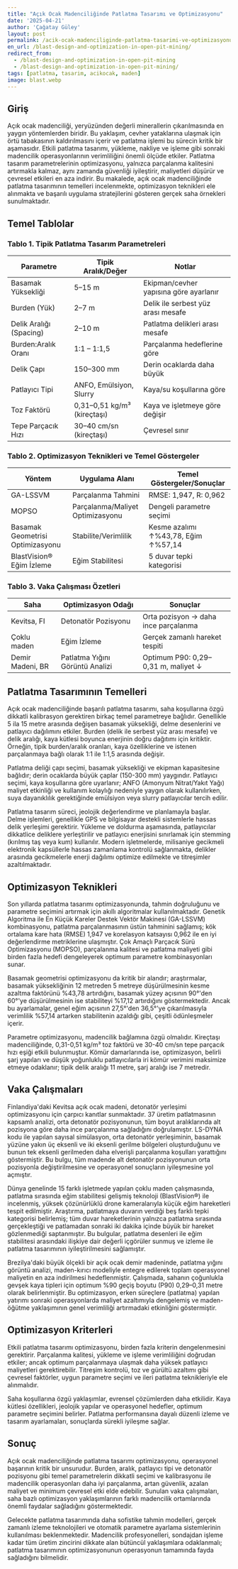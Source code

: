 ```yaml
---
title: "Açık Ocak Madenciliğinde Patlatma Tasarımı ve Optimizasyonu"
date: '2025-04-21'
author: 'Çağatay Güley'
layout: post
permalink: /acik-ocak-madenciliginde-patlatma-tasarimi-ve-optimizasyonu/
en_url: /blast-design-and-optimization-in-open-pit-mining/
redirect_from:
  - /blast-design-and-optimization-in-open-pit-mining
  - /blast-design-and-optimization-in-open-pit-mining/
tags: [patlatma, tasarim, acikocak, maden]
image: blast.webp
---
```


## Giriş

Açık ocak madenciliği, yeryüzünden değerli minerallerin çıkarılmasında en yaygın yöntemlerden biridir. Bu yaklaşım, cevher yataklarına ulaşmak için örtü tabakasının kaldırılmasını içerir ve patlatma işlemi bu sürecin kritik bir aşamasıdır. Etkili patlatma tasarımı, yükleme, nakliye ve işleme gibi sonraki madencilik operasyonlarının verimliliğini önemli ölçüde etkiler. Patlatma tasarım parametrelerinin optimizasyonu, yalnızca parçalanma kalitesini artırmakla kalmaz, aynı zamanda güvenliği iyileştirir, maliyetleri düşürür ve çevresel etkileri en aza indirir. Bu makalede, açık ocak madenciliğinde patlatma tasarımının temelleri incelenmekte, optimizasyon teknikleri ele alınmakta ve başarılı uygulama stratejilerini gösteren gerçek saha örnekleri sunulmaktadır.

## Temel Tablolar

### Tablo 1. Tipik Patlatma Tasarım Parametreleri

| Parametre              | Tipik Aralık/Değer                | Notlar                                 |
|------------------------|------------------------------------|----------------------------------------|
| Basamak Yüksekliği     | 5–15 m                             | Ekipman/cevher yapısına göre ayarlanır |
| Burden (Yük)           | 2–7 m                              | Delik ile serbest yüz arası mesafe     |
| Delik Aralığı (Spacing)| 2–10 m                             | Patlatma delikleri arası mesafe        |
| Burden:Aralık Oranı    | 1:1 – 1:1,5                        | Parçalanma hedeflerine göre            |
| Delik Çapı             | 150–300 mm                         | Derin ocaklarda daha büyük             |
| Patlayıcı Tipi         | ANFO, Emülsiyon, Slurry            | Kaya/su koşullarına göre               |
| Toz Faktörü            | 0,31–0,51 kg/m³ (kireçtaşı)        | Kaya ve işletmeye göre değişir          |
| Tepe Parçacık Hızı     | 30–40 cm/sn (kireçtaşı)            | Çevresel sınır                         |

### Tablo 2. Optimizasyon Teknikleri ve Temel Göstergeler

| Yöntem                        | Uygulama Alanı                     | Temel Göstergeler/Sonuçlar           |
|------------------------------|------------------------------------|--------------------------------------|
| GA-LSSVM                     | Parçalanma Tahmini                 | RMSE: 1,947, R: 0,962                |
| MOPSO                        | Parçalanma/Maliyet Optimizasyonu   | Dengeli parametre seçimi             |
| Basamak Geometrisi Optimizasyonu | Stabilite/Verimlilik           | Kesme azalımı ↑%43,78, Eğim ↑%57,14  |
| BlastVision® Eğim İzleme     | Eğim Stabilitesi                   | 5 duvar tepki kategorisi              |

### Tablo 3. Vaka Çalışması Özetleri

| Saha         | Optimizasyon Odağı                | Sonuçlar                               |
|--------------|-----------------------------------|----------------------------------------|
| Kevitsa, FI  | Detonatör Pozisyonu               | Orta pozisyon → daha ince parçalanma   |
| Çoklu maden  | Eğim İzleme                       | Gerçek zamanlı hareket tespiti         |
| Demir Madeni, BR| Patlatma Yığını Görüntü Analizi | Optimum P90: 0,29–0,31 m, maliyet ↓    |

## Patlatma Tasarımının Temelleri

Açık ocak madenciliğinde başarılı patlatma tasarımı, saha koşullarına özgü dikkatli kalibrasyon gerektiren birkaç temel parametreye bağlıdır. Genellikle 5 ila 15 metre arasında değişen basamak yüksekliği, delme desenlerini ve patlayıcı dağılımını etkiler. Burden (delik ile serbest yüz arası mesafe) ve delik aralığı, kaya kütlesi boyunca enerjinin doğru dağıtımı için kritiktir. Örneğin, tipik burden/aralık oranları, kaya özelliklerine ve istenen parçalanmaya bağlı olarak 1:1 ile 1:1,5 arasında değişir.

Patlatma deliği çapı seçimi, basamak yüksekliği ve ekipman kapasitesine bağlıdır; derin ocaklarda büyük çaplar (150-300 mm) yaygındır. Patlayıcı seçimi, kaya koşullarına göre uyarlanır; ANFO (Amonyum Nitrat/Yakıt Yağı) maliyet etkinliği ve kullanım kolaylığı nedeniyle yaygın olarak kullanılırken, suya dayanıklılık gerektiğinde emülsiyon veya slurry patlayıcılar tercih edilir.

Patlatma tasarım süreci, jeolojik değerlendirme ve planlamayla başlar. Delme işlemleri, genellikle GPS ve bilgisayar destekli sistemlerle hassas delik yerleşimi gerektirir. Yükleme ve doldurma aşamasında, patlayıcılar dikkatlice deliklere yerleştirilir ve patlayıcı enerjisini sınırlamak için stemming (kırılmış taş veya kum) kullanılır. Modern işletmelerde, milisaniye gecikmeli elektronik kapsüllerle hassas zamanlama kontrolü sağlanmakta, delikler arasında gecikmelerle enerji dağılımı optimize edilmekte ve titreşimler azaltılmaktadır.

## Optimizasyon Teknikleri

Son yıllarda patlatma tasarımı optimizasyonunda, tahmin doğruluğunu ve parametre seçimini artırmak için akıllı algoritmalar kullanılmaktadır. Genetik Algoritma ile En Küçük Kareler Destek Vektör Makinesi (GA-LSSVM) kombinasyonu, patlatma parçalanmasının üstün tahminini sağlamış; kök ortalama kare hata (RMSE) 1,947 ve korelasyon katsayısı 0,962 ile en iyi değerlendirme metriklerine ulaşmıştır. Çok Amaçlı Parçacık Sürü Optimizasyonu (MOPSO), parçalanma kalitesi ve patlatma maliyeti gibi birden fazla hedefi dengeleyerek optimum parametre kombinasyonları sunar.

Basamak geometrisi optimizasyonu da kritik bir alandır; araştırmalar, basamak yüksekliğinin 12 metreden 5 metreye düşürülmesinin kesme azaltma faktörünü %43,78 artırdığını, basamak yüzey açısının 90°'den 60°'ye düşürülmesinin ise stabiliteyi %17,12 artırdığını göstermektedir. Ancak bu ayarlamalar, genel eğim açısının 27,5°'den 36,5°'ye çıkarılmasıyla verimlilik %57,14 artarken stabilitenin azaldığı gibi, çeşitli ödünleşmeler içerir.

Parametre optimizasyonu, madencilik bağlamına özgü olmalıdır. Kireçtaşı madenciliğinde, 0,31-0,51 kg/m³ toz faktörü ve 30-40 cm/sn tepe parçacık hızı eşiği etkili bulunmuştur. Kömür damarlarında ise, optimizasyon, belirli şarj yapıları ve düşük yoğunluklu patlayıcılarla iri kömür verimini maksimize etmeye odaklanır; tipik delik aralığı 11 metre, şarj aralığı ise 7 metredir.

## Vaka Çalışmaları

Finlandiya'daki Kevitsa açık ocak madeni, detonatör yerleşimi optimizasyonu için çarpıcı kanıtlar sunmaktadır. 37 üretim patlatmasının kapsamlı analizi, orta detonatör pozisyonunun, tüm boyut aralıklarında alt pozisyona göre daha ince parçalanma sağladığını doğrulamıştır. LS-DYNA kodu ile yapılan sayısal simülasyon, orta detonatör yerleşiminin, basamak yüzüne yakın üç eksenli ve iki eksenli gerilme bölgeleri oluşturduğunu ve bunun tek eksenli gerilmeden daha elverişli parçalanma koşulları yarattığını göstermiştir. Bu bulgu, tüm madende alt detonatör pozisyonunun orta pozisyonla değiştirilmesine ve operasyonel sonuçların iyileşmesine yol açmıştır.

Dünya genelinde 15 farklı işletmede yapılan çoklu maden çalışmasında, patlatma sırasında eğim stabilitesi gelişmiş teknoloji (BlastVision®) ile incelenmiş, yüksek çözünürlüklü drone kameralarıyla küçük eğim hareketleri tespit edilmiştir. Araştırma, patlatmaya duvarın verdiği beş farklı tepki kategorisi belirlemiş; tüm duvar hareketlerinin yalnızca patlatma sırasında gerçekleştiği ve patlamadan sonraki iki dakika içinde büyük bir hareket gözlenmediği saptanmıştır. Bu bulgular, patlatma desenleri ile eğim stabilitesi arasındaki ilişkiye dair değerli içgörüler sunmuş ve izleme ile patlatma tasarımının iyileştirilmesini sağlamıştır.

Brezilya'daki büyük ölçekli bir açık ocak demir madeninde, patlatma yığını görüntü analizi, maden-kırıcı modeliyle entegre edilerek toplam operasyonel maliyetin en aza indirilmesi hedeflenmiştir. Çalışmada, sahanın çoğunlukla gevşek kaya tipleri için optimum %90 geçiş boyutu (P90) 0,29–0,31 metre olarak belirlenmiştir. Bu optimizasyon, erken süreçlere (patlatma) yapılan yatırımı sonraki operasyonlarda maliyet azaltımıyla dengelemiş ve maden-öğütme yaklaşımının genel verimliliği artırmadaki etkinliğini göstermiştir.

## Optimizasyon Kriterleri

Etkili patlatma tasarımı optimizasyonu, birden fazla kriterin dengelenmesini gerektirir. Parçalanma kalitesi, yükleme ve işleme verimliliğini doğrudan etkiler; ancak optimum parçalanmaya ulaşmak daha yüksek patlayıcı maliyetleri gerektirebilir. Titreşim kontrolü, toz ve gürültü azaltımı gibi çevresel faktörler, uygun parametre seçimi ve ileri patlatma teknikleriyle ele alınmalıdır.

Saha koşullarına özgü yaklaşımlar, evrensel çözümlerden daha etkilidir. Kaya kütlesi özellikleri, jeolojik yapılar ve operasyonel hedefler, optimum parametre seçimini belirler. Patlatma performansına dayalı düzenli izleme ve tasarım ayarlamaları, sonuçlarda sürekli iyileşme sağlar.

## Sonuç

Açık ocak madenciliğinde patlatma tasarımı optimizasyonu, operasyonel başarının kritik bir unsurudur. Burden, aralık, patlayıcı tipi ve detonatör pozisyonu gibi temel parametrelerin dikkatli seçimi ve kalibrasyonu ile madencilik operasyonları daha iyi parçalanma, artan güvenlik, azalan maliyet ve minimum çevresel etki elde edebilir. Sunulan vaka çalışmaları, saha bazlı optimizasyon yaklaşımlarının farklı madencilik ortamlarında önemli faydalar sağladığını göstermektedir.

Gelecekte patlatma tasarımında daha sofistike tahmin modelleri, gerçek zamanlı izleme teknolojileri ve otomatik parametre ayarlama sistemlerinin kullanılması beklenmektedir. Madencilik profesyonelleri, sondajdan işleme kadar tüm üretim zincirini dikkate alan bütüncül yaklaşımlara odaklanmalı; patlatma tasarımının optimizasyonunun operasyonun tamamında fayda sağladığını bilmelidir.
